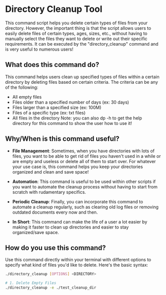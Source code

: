 # Directory Cleanup Tool

This command script helps you delete certain types of files from your directory. However, the important thing is that the script allows users to easily delete files of certain types, ages, sizes, etc., without having to manually select the files they want to delete or write out their specific requirements. It can be executed by the "directory_cleanup" command and is very useful to numerous users! 

## What does this command do? 

This command helps users clean up specified types of files within a certain directory by deleting files based on certain criteria. 
The criteria can be any of the following: 
- All empty files
- Files older than a specified number of days (ex: 30 days)
- Files larger than a specified size (ex: 100M)
- Files of a specific type (ex: txt files)
- All files in the directory
Note: you can also dp -h to get the help directory for this command to show the user how to use it!

## Why/When is this command useful? 

- **File Management**: Sometimes, when you have directories with lots of files, you want to be able to get rid of files you haven't used in a while or are empty and useless or delete all of them to start over. For whatever your use case is, this command helps you keep your directories organized and clean and save space! 
- **Automation**: This command is useful to be used within other scripts if you want to automate the cleanup process without having to start from scratch with rudamentary specifics. 
- **Periodic Cleanup**: Finally, you can incorporate this command to automate a cleanup regularly, such as clearing old log files or removing outdated documents every now and then.

- **In Short**: This command can make the life of a user a lot easier by making it faster to clean up directories and easier to stay organized/save space. 

## How do you use this command? 
Use this command directly within your terminal with different options to specify what kind of files you'd like to delete. 
Here's the basic syntax:

```bash
./directory_cleanup [OPTIONS] <DIRECTORY>

# 1. Delete Empty Files
./directory_cleanup -e ./test_cleanup_dir


